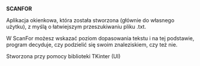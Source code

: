 **SCANFOR**

Aplikacja okienkowa, która została stworzona (głównie do własnego użytku), z myślą o łatwiejszym przeszukiwaniu pliku .txt.

W ScanFor możesz wskazać poziom dopasowania tekstu i na tej podstawie, program decyduje, czy podzielić się swoim znaleziskiem, czy też nie.

Stworzona przy pomocy biblioteki TKinter (UI)
